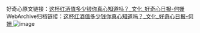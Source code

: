 好奇心原文链接：[这杯红酒值多少钱你真心知道吗？_文化_好奇心日报-何姗 ](https://www.qdaily.com/articles/10129.html)
WebArchive归档链接：[这杯红酒值多少钱你真心知道吗？_文化_好奇心日报-何姗 ](http://web.archive.org/web/20190623155707/https://www.qdaily.com/articles/10129.html)
![image](http://ww3.sinaimg.cn/large/007d5XDply1g3vv6ln77bj30u01pex47)